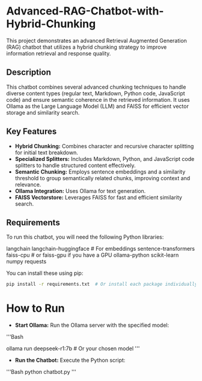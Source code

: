# Advanced-RAG-Chatbot-with-Hybrid-Chunking

This project demonstrates an advanced Retrieval Augmented Generation (RAG) chatbot that utilizes a hybrid chunking strategy to improve information retrieval and response quality.

## Description

This chatbot combines several advanced chunking techniques to handle diverse content types (regular text, Markdown, Python code, JavaScript code) and ensure semantic coherence in the retrieved information. It uses Ollama as the Large Language Model (LLM) and FAISS for efficient vector storage and similarity search.

## Key Features

*   **Hybrid Chunking:** Combines character and recursive character splitting for initial text breakdown.
*   **Specialized Splitters:** Includes Markdown, Python, and JavaScript code splitters to handle structured content effectively.
*   **Semantic Chunking:** Employs sentence embeddings and a similarity threshold to group semantically related chunks, improving context and relevance.
*   **Ollama Integration:** Uses Ollama for text generation.
*   **FAISS Vectorstore:** Leverages FAISS for fast and efficient similarity search.

## Requirements

To run this chatbot, you will need the following Python libraries:

langchain
langchain-huggingface  # For embeddings
sentence-transformers
faiss-cpu  # or faiss-gpu if you have a GPU
ollama-python
scikit-learn
numpy
requests

You can install these using pip:

```bash
pip install -r requirements.txt  # Or install each package individually
```
# How to Run
 * **Start Ollama:** Run the Ollama server with the specified model:

'''Bash

ollama run deepseek-r1:7b  # Or your chosen model
'''
* **Run the Chatbot:** Execute the Python script:

'''Bash
python chatbot.py
'''
